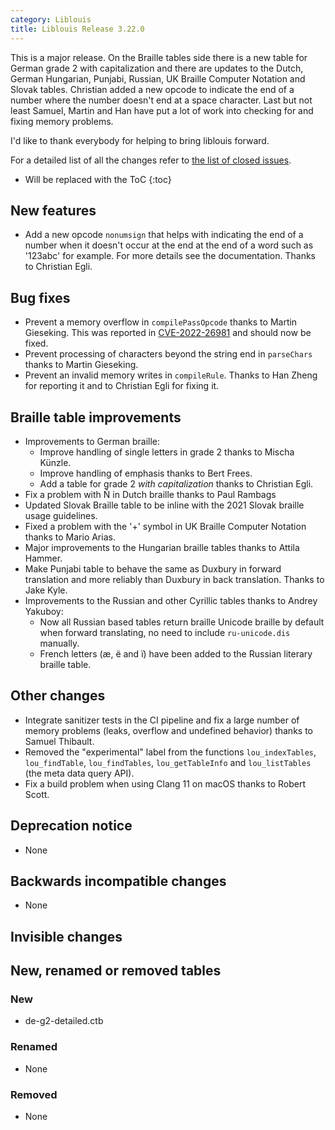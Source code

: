 ```yaml
---
category: Liblouis
title: Liblouis Release 3.22.0
---
```


This is a major release. On the Braille tables side there is a new table for German grade 2 with capitalization and there are updates to the Dutch, German Hungarian, Punjabi, Russian, UK Braille Computer Notation and Slovak tables. Christian added a new opcode to indicate the end of a number where the number doesn\'t end at a space character. Last but not least Samuel, Martin and Han have put a lot of work into checking for and fixing memory problems.

I\'d like to thank everybody for helping to bring liblouis forward.

For a detailed list of all the changes refer to [the list of closed issues](https://github.com/liblouis/liblouis/milestone/32?closed=1).

* Will be replaced with the ToC
{:toc}


New features
------------

-   Add a new opcode `nonumsign` that helps with indicating the end of a number when it doesn\'t occur at the end at the end of a word such as \'123abc\' for example. For more details see the documentation. Thanks to Christian Egli.

Bug fixes
---------

-   Prevent a memory overflow in `compilePassOpcode` thanks to Martin Gieseking. This was reported in [CVE-2022-26981](https://github.com/advisories/GHSA-xrp8-mw8v-p6mq) and should now be fixed.
-   Prevent processing of characters beyond the string end in `parseChars` thanks to Martin Gieseking.
-   Prevent an invalid memory writes in `compileRule`. Thanks to Han Zheng for reporting it and to Christian Egli for fixing it.

Braille table improvements
--------------------------

-   Improvements to German braille:
    -   Improve handling of single letters in grade 2 thanks to Mischa Künzle.
    -   Improve handling of emphasis thanks to Bert Frees.
    -   Add a table for grade 2 *with capitalization* thanks to Christian Egli.
-   Fix a problem with Ñ in Dutch braille thanks to Paul Rambags
-   Updated Slovak Braille table to be inline with the 2021 Slovak braille usage guidelines.
-   Fixed a problem with the \'+\' symbol in UK Braille Computer Notation thanks to Mario Arias.
-   Major improvements to the Hungarian braille tables thanks to Attila Hammer.
-   Make Punjabi table to behave the same as Duxbury in forward translation and more reliably than Duxbury in back translation. Thanks to Jake Kyle.
-   Improvements to the Russian and other Cyrillic tables thanks to Andrey Yakuboy:
    -   Now all Russian based tables return braille Unicode braille by default when forward translating, no need to include `ru-unicode.dis` manually.
    -   French letters (æ, ë and ï) have been added to the Russian literary braille table.

Other changes
-------------

-   Integrate sanitizer tests in the CI pipeline and fix a large number of memory problems (leaks, overflow and undefined behavior) thanks to Samuel Thibault.
-   Removed the \"experimental\" label from the functions `lou_indexTables`, `lou_findTable`, `lou_findTables`, `lou_getTableInfo` and `lou_listTables` (the meta data query API).
-   Fix a build problem when using Clang 11 on macOS thanks to Robert Scott.

Deprecation notice
------------------

-   None

Backwards incompatible changes
------------------------------

-   None

Invisible changes
-----------------

New, renamed or removed tables
------------------------------

### New

-   de-g2-detailed.ctb

### Renamed

-   None

### Removed

-   None
